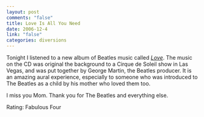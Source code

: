 ```yaml
--- 
layout: post
comments: "false"
title: Love Is All You Need
date: 2006-12-4
link: "false"
categories: diversions
---
```

Tonight I listened to a new album of Beatles music called <i><a href="http://www.amazon.com/Love-Beatles/dp/B000JK8OYU/sr=8-1/qid=1165289012/ref=pd_bbs_sr_1/105-5789284-9266828?ie=UTF8&s=music" title="Love">Love</a></i>. The music on the CD was original the background to a Cirque de Soleil show in Las Vegas, and was put together by George Martin, the Beatles producer. It is an amazing aural experience, especially to someone who was introduced to The Beatles as a child by his mother who loved them too.

I miss you Mom. Thank you for The Beatles and everything else.

Rating: Fabulous Four

